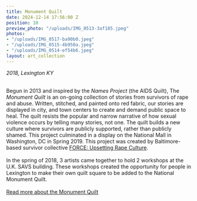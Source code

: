 ```yaml
---
title: Monument Quilt
date: 2024-12-14 17:56:00 Z
position: 10
preview_photo: "/uploads/IMG_0513-3af185.jpeg"
photos:
- "/uploads/IMG_0517-ba90b0.jpeg"
- "/uploads/IMG_0515-4b950a.jpeg"
- "/uploads/IMG_0514-ef54b6.jpeg"
layout: art_collection
---
```


*2018, Lexington KY* <br>
<br>

Begun in 2013 and inspired by the *Names Project* (the AIDS Quilt), The *Monument Quilt* is an on-going collection of stories from survivors of rape and abuse. Written, stitched, and painted onto red fabric, our stories are displayed in city, and town centers to create and demand public space to heal. The quilt resists the popular and narrow narrative of how sexual violence occurs by telling many stories, not one. The quilt builds a new culture where survivors are publicly supported, rather than publicly shamed. This project culminated in a display on the National Mall in Washington, DC in Spring 2019. This project was created by Baltimore-based survivor collective [FORCE: Upsetting Rape Culture](https://upsettingrapeculture.com).<br>
<br>
In the spring of 2018, 3 artists came together to hold 2 workshops at the U.K. SAVS building. These workshops created the opportunity for people in Lexington to make their own quilt square to be added to the National Monument Quilt.<br>
<br>
[Read more about the Monument Quilt ](https://themonumentquilt.org/)
